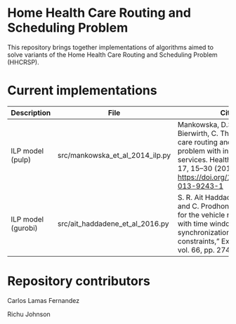# Home Health Care Routing and Scheduling Problem

This repository brings together implementations of algorithms aimed to solve variants of the Home Health Care Routing and Scheduling Problem (HHCRSP).

# Current implementations

| Description | File | Citation | Data | 
|-------------|------|----------|-------------------|
| ILP model (pulp) | src/mankowska_et_al_2014_ilp.py | Mankowska, D.S., Meisel, F. & Bierwirth, C. The home health care routing and scheduling problem with interdependent services. Health Care Manag Sci 17, 15–30 (2014). https://doi.org/10.1007/s10729-013-9243-1 | From author |
| ILP model (gurobi) | src/ait_haddadene_et_al_2016.py | S. R. Ait Haddadene, N. Labadie, and C. Prodhon, “A GRASP × ILS for the vehicle routing problem with time windows, synchronization and precedence constraints,” Expert Syst. Appl., vol. 66, pp. 274–294, Dec. 2016. | From author |
# Repository contributors

Carlos Lamas Fernandez

Richu Johnson
